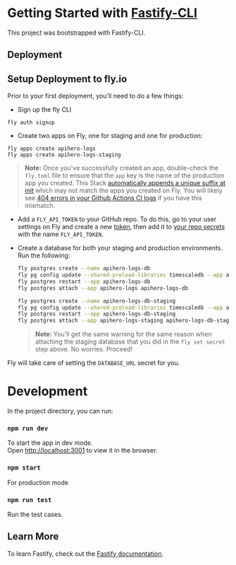 # Getting Started with [Fastify-CLI](https://www.npmjs.com/package/fastify-cli)

This project was bootstrapped with Fastify-CLI.

## Deployment

## Setup Deployment to fly.io

Prior to your first deployment, you'll need to do a few things:

- Sign up the fly CLI

`fly auth signup`

- Create two apps on Fly, one for staging and one for production:

```
fly apps create apihero-logs
fly apps create apihero-logs-staging
```

> **Note:** Once you've successfully created an app, double-check the `fly.toml` file to ensure that the `app` key is the name of the production app you created. This Stack [automatically appends a unique suffix at init](https://github.com/remix-run/blues-stack/blob/4c2f1af416b539187beb8126dd16f6bc38f47639/remix.init/index.js#L29) which may not match the apps you created on Fly. You will likely see [404 errors in your Github Actions CI logs](https://community.fly.io/t/404-failure-with-deployment-with-remix-blues-stack/4526/3) if you have this mismatch.

- Add a `FLY_API_TOKEN` to your GitHub repo. To do this, go to your user settings on Fly and create a new [token](https://web.fly.io/user/personal_access_tokens/new), then add it to [your repo secrets](https://docs.github.com/en/actions/security-guides/encrypted-secrets) with the name `FLY_API_TOKEN`.
- Create a database for both your staging and production environments. Run the following:

  ```sh
  fly postgres create --name apihero-logs-db
  fly pg config update --shared-preload-libraries timescaledb --app apihero-logs-db
  fly postgres restart --app apihero-logs-db
  fly postgres attach --app apihero-logs apihero-logs-db

  fly postgres create --name apihero-logs-db-staging
  fly pg config update --shared-preload-libraries timescaledb --app apihero-logs-db-staging
  fly postgres restart --app apihero-logs-db-staging
  fly postgres attach --app apihero-logs-staging apihero-logs-db-staging
  ```

  > **Note:** You'll get the same warning for the same reason when attaching the staging database that you did in the `fly set secret` step above. No worries. Proceed!

Fly will take care of setting the `DATABASE_URL` secret for you.

# Development

In the project directory, you can run:

### `npm run dev`

To start the app in dev mode.\
Open [http://localhost:3001](http://localhost:3001) to view it in the browser.

### `npm start`

For production mode

### `npm run test`

Run the test cases.

## Learn More

To learn Fastify, check out the [Fastify documentation](https://www.fastify.io/docs/latest/).
